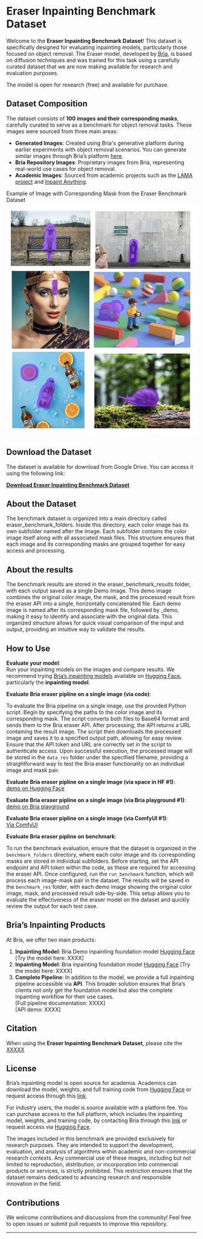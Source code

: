 # Eraser Inpainting Benchmark Dataset

Welcome to the **Eraser Inpainting Benchmark Dataset**! This dataset is specifically designed for evaluating inpainting models, particularly those focused on object removal. The Eraser model, developed by [Bria](https://bria.ai/), is based on diffusion techniques and was trained for this task using a carefully curated dataset that we are now making available for research and evaluation purposes.

The model is open for research (free) and available for purchase.




## Dataset Composition
The dataset consists of **100 images and their corresponding masks**, carefully curated to serve as a benchmark for object removal tasks. These images were sourced from three main areas:

- **Generated Images**:  Created using Bria's generative platform during earlier experiments with object removal scenarios. You can generate similar images through Bria’s platform [here](https://platform.bria.ai/apps/text-to-image).
- **Bria Repository Images**: Proprietary images from Bria, representing real-world use cases for object removal.
- **Academic Images**: Sourced from academic projects such as the  [LAMA project](https://github.com/advimman/lama/tree/main) and [Inpaint Anything](https://github.com/geekyutao/Inpaint-Anything).


Example of Image with Corresponding Mask from the Eraser Benchmark Dataset
<img src="https://github.com/Efrat-Taig/eraser-inpainting-benchmark/blob/main/eraser_bencmark_sample_im.png" alt="Example Image with Mask" width="600"/>





## Download the Dataset

The dataset is available for download from Google Drive. You can access it using the following link:

[**Download Eraser Inpainting Benchmark Dataset**](https://drive.google.com/drive/folders/1f_t6yUSTz8lxf6eO2hjWAs7O-vEFWEPZ?usp=sharing)

## About the Dataset
The benchmark dataset is organized into a main directory called eraser_benchmark_folders. Inside this directory, each color image has its own subfolder named after the image. Each subfolder contains the color image itself along with all associated mask files. This structure ensures that each image and its corresponding masks are grouped together for easy access and processing.


## About the results

The benchmark results are stored in the eraser_benchmark_results folder, with each output saved as a single Demo Image. This demo image combines the original color image, the mask, and the processed result from the eraser API into a single, horizontally concatenated file. Each demo image is named after its corresponding mask file, followed by _demo, making it easy to identify and associate with the original data. This organized structure allows for quick visual comparison of the input and output, providing an intuitive way to validate the results.







## How to Use

**Evaluate your model**:  
   Run your inpainting models on the images and compare results. We recommend trying [Bria’s inpainting models](https://huggingface.co/briaai) available on [Hugging Face](https://huggingface.co/briaai), particularly the **inpainting model**.

**Evaluate Bria eraser pipline on a single image (via code)**:  

To evaluate the Bria pipeline on a single image, use the provided Python script. Begin by specifying the paths to the color image and its corresponding mask. The script converts both files to Base64 format and sends them to the Bria eraser API. After processing, the API returns a URL containing the result image. The script then downloads the processed image and saves it to a specified output path, allowing for easy review. Ensure that the API token and URL are correctly set in the script to authenticate access. Upon successful execution, the processed image will be stored in the `data_res` folder under the specified filename, providing a straightforward way to test the Bria eraser functionality on an individual image and mask pair.

**Evaluate Bria eraser pipline on a single image (via space in HF #1)**:  
[demo on Hugging Face](https://huggingface.co/spaces/briaai/BRIA-Eraser-API)

**Evaluate Bria eraser pipline on a single image (via Bria playground #1)**:  
[demo on Bria playground](https://platform.bria.ai/apps/eraser)

**Evaluate Bria eraser pipline on a single image (via ComfyUI #1)**:  
[Via ComfyUI](https://github.com/Bria-AI/ComfyUI-BRIA-API)


**Evaluate Bria eraser pipline on benchmark**:  

To run the benchmark evaluation, ensure that the dataset is organized in the `benchmark_folders` directory, where each color image and its corresponding masks are stored in individual subfolders. Before starting, set the API endpoint and API token within the code, as these are required for accessing the eraser API. Once configured, run the `run_benchmark` function, which will process each image-mask pair in the dataset. The results will be saved in the `benchmark_res` folder, with each demo image showing the original color image, mask, and processed result side-by-side. This setup allows you to evaluate the effectiveness of the eraser model on the dataset and quickly review the output for each test case.

## Bria’s Inpainting Products

At Bria, we offer two main products:
1. **Inpainting Model**: Bria Demo inpainting foundation model  [Hugging Face](https://huggingface.co/spaces/briaai/BRIA-2.3-ControlNet-Erase)
   [Try the model here: XXXX]
1. **Inpainting Model**: Bria inpainting foundation model  [Hugging Face](https://huggingface.co/briaai/BRIA-2.3-Inpainting)
   [Try the model here: XXXX]
2. **Complete Pipeline**: In addition to the model, we provide a full inpainting pipeline accessible via **API**. This broader solution ensures that Bria’s clients not only get the foundation model but also the complete inpainting workflow for their use cases.  
   [Full pipeline documentation: XXXX]  
   [API demo: XXXX]

## Citation

When using the **Eraser Inpainting Benchmark Dataset**, please cite the [XXXXX](XXXX)

## License

Bria’s inpainting model is open source for academia. Academics can download the model, weights, and full training code from [Hugging Face](https://huggingface.co/briaai) or request access through this [link](https://docs.google.com/forms/d/e/1FAIpQLSe-E1r-QoBmsAZbJ5MJKB76wGnk6bUn2kBq5imPQVVJviv1Kg/viewform).

For industry users, the model is source available with a platform fee. You can purchase access to the full platform, which includes the inpainting model, weights, and training code, by contacting Bria through this [link](https://bria.ai/contact-us/) or request access via [Hugging Face](https://huggingface.co/briaai).

The images included in this benchmark are provided exclusively for research purposes. They are intended to support the development, evaluation, and analysis of algorithms within academic and non-commercial research contexts. Any commercial use of these images, including but not limited to reproduction, distribution, or incorporation into commercial products or services, is strictly prohibited. This restriction ensures that the dataset remains dedicated to advancing research and responsible innovation in the field.

## Contributions

We welcome contributions and discussions from the community! Feel free to open issues or submit pull requests to improve this repository.

---

